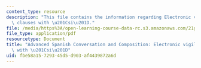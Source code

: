 ```yaml
---
content_type: resource
description: "This file contains the information regarding Electronic vigilance and\
  \ clauses with \u201Csi\u201D."
file: /media/https%3A/open-learning-course-data-rc.s3.amazonaws.com/21g-711-advanced-spanish-conversation-and-composition-spring-2014/fbe58a15729345d5d903af4439872a6d_MIT21G_711S14_vigilance.pdf
file_type: application/pdf
resourcetype: Document
title: "Advanced Spanish Conversation and Composition: Electronic vigilance and clauses\
  \ with \u201Csi\u201D"
uid: fbe58a15-7293-45d5-d903-af4439872a6d
---
```

